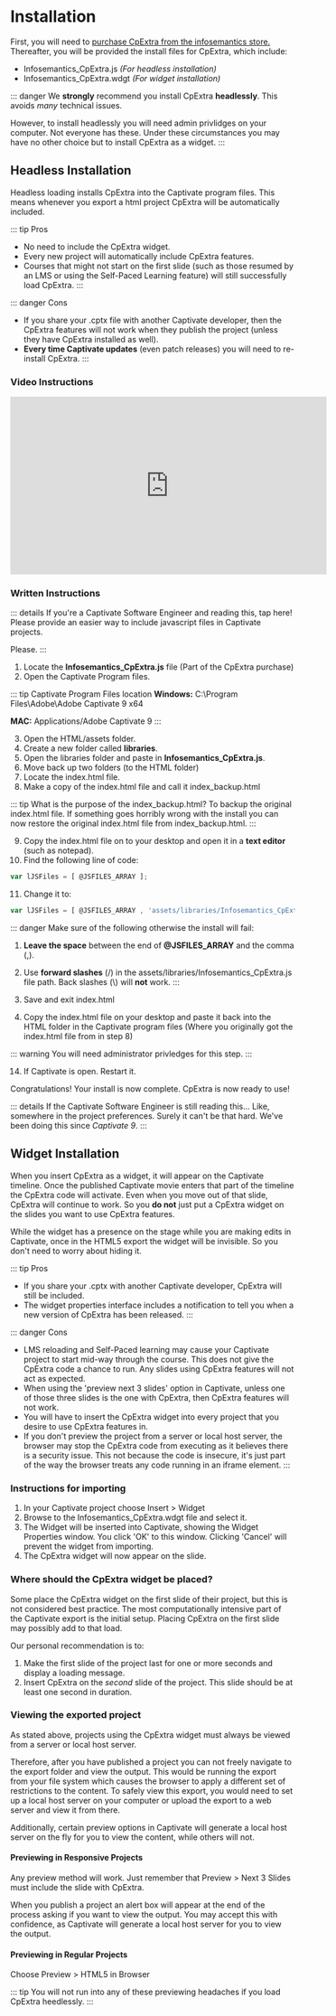 # Installation
First, you will need to [purchase CpExtra from the infosemantics store.](www.infosemantics.com.au/?q=adobe-captivate-widgets/cpextra)
Thereafter, you will be provided the install files for CpExtra, which include:
- Infosemantics\_CpExtra.js *(For headless installation)*
- Infosemantics\_CpExtra.wdgt *(For widget installation)*

::: danger
We **strongly** recommend you install CpExtra **headlessly**. This avoids *many* technical issues.

However, to install headlessly you will need admin privlidges on your computer. Not everyone has these. Under these circumstances you may have no other choice but to install CpExtra as a widget.
:::



## Headless Installation

Headless loading installs CpExtra into the Captivate program files. This means whenever you export a html project CpExtra will be automatically included.

::: tip Pros
- No need to include the CpExtra widget.
- Every new project will automatically include CpExtra features.
- Courses that might not start on the first slide (such as those resumed by an LMS or using the Self-Paced Learning feature) will still successfully load CpExtra.
:::

::: danger Cons
- If you share your .cptx file with another Captivate developer, then the CpExtra features will not work when they publish the project (unless they have CpExtra installed as well).
- **Every time Captivate updates** (even patch releases) you will need to re-install CpExtra.
:::


### Video Instructions


<iframe width="560" height="315" src="https://www.youtube.com/embed/i-px1CkiDHM" frameborder="0" allow="accelerometer; autoplay; encrypted-media; gyroscope; picture-in-picture" allowfullscreen></iframe> 

### Written Instructions

::: details If you're a Captivate Software Engineer and reading this, tap here!
Please provide an easier way to include javascript files in Captivate projects.

Please.
:::

1. Locate the **Infosemantics\_CpExtra.js** file (Part of the CpExtra purchase)
2. Open the Captivate Program files.

::: tip Captivate Program Files location
**Windows:** C:\Program Files\Adobe\Adobe Captivate 9 x64

**MAC:** Applications/Adobe Captivate 9
:::

3. Open the HTML/assets folder.
4. Create a new folder called **libraries**.
5. Open the libraries folder and paste in **Infosemantics\_CpExtra.js**.
6. Move back up two folders (to the HTML folder)
7. Locate the index.html file.
8. Make a copy of the index.html file and call it index\_backup.html

::: tip What is the purpose of the index_backup.html?
To backup the original index.html file. If something goes horribly wrong with the install you can now restore the original index.html file from index\_backup.html.
:::

9. Copy the index.html file on to your desktop and open it in a **text editor** (such as notepad).
10. Find the following line of code: 

``` js
var lJSFiles = [ @JSFILES_ARRAY ]; 
``` 

11. Change it to: 

``` js
var lJSFiles = [ @JSFILES_ARRAY , 'assets/libraries/Infosemantics_CpExtra.js' ]; 
``` 

::: danger Make sure of the following otherwise the install will fail:
1. **Leave the space** between the end of **@JSFILES\_ARRAY** and the comma (,). 
2. Use **forward slashes** (/) in the assets/libraries/Infosemantics\_CpExtra.js file path. Back slashes (\\) will **not** work.
:::

12. Save and exit index.html
13. Copy the index.html file on your desktop and paste it back into the HTML folder in the Captivate program files (Where you originally got the index.html file from in step 8)

::: warning
You will need administrator privledges for this step.
:::


14. If Captivate is open. Restart it.

Congratulations! Your install is now complete. CpExtra is now ready to use!


::: details If the Captivate Software Engineer is still reading this...
Like, somewhere in the project preferences. Surely it can't be that hard.
We've been doing this since *Captivate 9*.
:::

## Widget Installation

When you insert CpExtra as a widget, it will appear on the Captivate timeline. Once the published Captivate movie enters that part of the timeline the CpExtra code will activate. Even when you move out of that slide, CpExtra will continue to work. So you **do not** just put a CpExtra widget on the slides you want to use CpExtra features.

While the widget has a presence on the stage while you are making edits in Captivate, once in the HTML5 export the widget will be invisible. So you don't need to worry about hiding it.

::: tip Pros
- If you share your .cptx with another Captivate developer, CpExtra will still be included.
- The widget properties interface includes a notification to tell you when a new version of CpExtra has been released.
:::

::: danger Cons
- LMS reloading and Self-Paced learning may cause your Captivate project to start mid-way through the course. This does not give the CpExtra code a chance to run. Any slides using CpExtra features will not act as expected.
- When using the 'preview next 3 slides' option in Captivate, unless one of those three slides is the one with CpExtra, then CpExtra features will not work.
- You will have to insert the CpExtra widget into every project that you desire to use CpExtra features in.
- If you don't preview the project from a server or local host server, the browser may stop the CpExtra code from executing as it believes there is a security issue. This not because the code is insecure, it's just part of the way the browser treats any code running in an iframe element.
:::

### Instructions for importing

1. In your Captivate project choose Insert > Widget
2. Browse to the Infosemantics_CpExtra.wdgt file and select it.
3. The Widget will be inserted into Captivate, showing the Widget Properties window. You click 'OK' to this window. Clicking 'Cancel' will prevent the widget from importing.
4. The CpExtra widget will now appear on the slide.

### Where should the CpExtra widget be placed?

Some place the CpExtra widget on the first slide of their project, but this is not considered best practice. The most computationally intensive part of the Captivate export is the initial setup. Placing CpExtra on the first slide may possibly add to that load.

Our personal recommendation is to:
1. Make the first slide of the project last for one or more seconds and display a loading message.
2. Insert CpExtra on the *second* slide of the project. This slide should be at least one second in duration.

### Viewing the exported project

As stated above, projects using the CpExtra widget must always be viewed from a server or local host server. 

Therefore, after you have published a project you can not freely navigate to the export folder and view the output. This would be running the export from your file system which causes the browser to apply a different set of restrictions to the content. To safely view this export, you would need to set up a local host server on your computer or upload the export to a web server and view it from there.

Additionally, certain preview options in Captivate will generate a local host server on the fly for you to view the content, while others will not.

#### Previewing in Responsive Projects

Any preview method will work. Just remember that Preview > Next 3 Slides must include the slide with CpExtra.

When you publish a project an alert box will appear at the end of the process asking if you want to view the output. You may accept this with confidence, as Captivate will generate a local host server for you to view the output.

#### Previewing in Regular Projects

Choose Preview > HTML5 in Browser

::: tip
You will not run into any of these previewing headaches if you load CpExtra heedlessly.
:::
